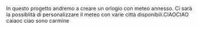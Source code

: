 In questo progetto andremo a creare un orlogio con meteo annesso. Ci sarà la possiblità di personalizzare il meteo con varie città disponibili.CIAOCIAO
caiaoc ciao sono carmine